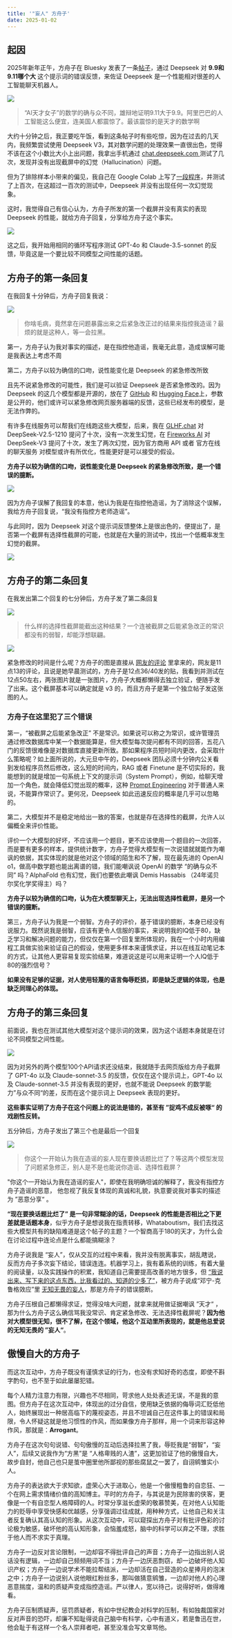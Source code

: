 ```yaml
---
title: '"妄人" 方舟子'
date: 2025-01-02
---
```


## 起因

2025年新年正午，方舟子在 Bluesky 发表了一条[帖子](https://archive.ph/voOst)，通过 Deepseek 对 **9.9和9.11哪个大** 这个提示词的错误反馈，来佐证 Deepseek 是一个性能相对很差的人工智能聊天机器人。

![](../img/fang-1.png)

> “AI天才女子”的数学的确与众不同，雄辩地证明9.11大于9.9。阿里巴巴的人工智能这么便宜，连美国人都震惊了。最该震惊的是天才的数学啊

大约十分钟之后，我正要吃午饭，看到这条帖子时有些吃惊，因为在过去的几天内，我频繁尝试使用 Deepseek V3，其对数学问题的处理效果一直很出色，觉得不该在这个小数比大小上出问题，我拿出手机通过 [chat.deepseek.com ](https://chat.deepseek.com/) 测试了几次，发现并没有出现截屏中的幻觉（Hallucination）问题。

但为了排除样本小带来的偏见，我自己在 Google Colab 上写了[一段程序](https://colab.research.google.com/drive/13tJsMwOZfKJl2Lcvxjc_dj3Dv7_PUQZQ)，并测试了上百次，在这超过一百次的测试中，Deepseek 并没有出现任何一次幻觉现象。

这时，我觉得自己有信心认为，方舟子所发的第一个截屏并没有真实的表现 Deepseek 的性能，就给方舟子回复，分享给方舟子这个事实。

![](../img/fang-4.png)

这之后，我开始用相同的循环写程序测试 GPT-4o 和 Claude-3.5-sonnet 的反馈，毕竟这是一个要比较不同模型之间性能的话题。

## 方舟子的第一条回复

在我回复十分钟后，方舟子回复我说：

![](../img/fang-5.png)

> 你啥毛病，竟然拿在问题暴露出来之后紧急改正过的结果来指控我造谣？最烦的就是这种人，等一会拉黑。

第一，方舟子认为我对事实的描述，是在指控他造谣，我毫无此意，造成误解可能是我表达上考虑不周

第二，方舟子以较为确信的口吻，说性能变化是 Deepseek 的紧急修改所致

且先不说紧急修改的可能性，我们是可以验证 Deepseek 是否紧急修改的。因为 Deepseek 的这几个模型都是开源的，放在了 [GitHub](https://github.com/deepseek-ai/DeepSeek-V3) 和 [Hugging Face](https://huggingface.co/deepseek-ai/DeepSeek-V3)上，参数是公开的，他们或许可以紧急修改网页服务器端的反馈，这些已经发布的模型，是无法作弊的。

有许多在线服务可以帮我们在线跑这些大模型，后来，我在 [GLHF.chat](https://glhf.chat/chat/create) 对 DeepSeek-V2.5-1210 提问了十次，没有一次发生幻觉，在 [Fireworks AI](https://fireworks.ai/models/fireworks/deepseek-v3) 对 DeepSeek-V3 提问了十次，发生了两次幻觉，因为官方商用 API 或者 官方在线的聊天服务 对模型或许有所优化，性能更好是可以接受的假设。

**方舟子以较为确信的口吻，说性能变化是 Deepseek 的紧急修改所致，是一个错误的臆断。**

![](../img/fang-6.png)

因为方舟子误解了我回复的本意，他认为我是在指控他造谣，为了消除这个误解，我给方舟子回复说，“我没有指控方老师造谣”。

与此同时，因为 Deepseek 对这个提示词反馈整体上是很出色的，便提出了，是否第一个截屏有选择性截屏的可能，也就是在大量的测试中，找出一个低概率发生幻觉的截屏。

![](../img/fang-7.png)

## 方舟子的第二条回复

在我发出第二个回复的七分钟后，方舟子发了第二条回复

![](../img/fang-8.png)

> 什么样的选择性截屏能截出这种结果？一个连被截屏之后能紧急改正的常识都没有的弱智，却能浮想联翩。

![](../img/fang-12.png)

紧急修改的时间是什么呢？方舟子的图是直接从 [网友的评论](https://archive.ph/yYF6h) 里拿来的，网友是11点13的评论，且说是她早晨测试的，方舟子是12点36/40发的贴，我看到并测试在12点50左右，两张图片就是一张图片，方舟子大概都懒得去独立验证，便随手发了出来。这个截屏基本可以确定就是 v3 的，而且方舟子是第一个独立帖子发这张图的人。

### 方舟子在这里犯了三个错误

第一，“被截屏之后能紧急改正” 不是常识。如果说可以称之为常识，或许管理员通过修改数据库中某一个数据能算是，但大模型每次提问都有不同的回答，五花八门的反馈很难像是对数据库直接更新所致。那如果程序员短时间内更改，会采取什么策略呢？如上面所说的，大元旦中午的，Deepseek 团队必须十分钟内公关看到发给程序员然后修改，这么短的时间内，RAG 或者 Finetune 是不切实际的，我能想到的就是增加一句系统上下文的提示词（System Prompt），例如，给聊天增加一个角色，就会降低幻觉出现的概率，这种 [Prompt Engineering](https://github.com/anthropics/courses/blob/master/prompt_engineering_interactive_tutorial/Anthropic%201P/03_Assigning_Roles_Role_Prompting.ipynb) 对于普通人来说，不能算作常识了。更何况，Deepseek 如此迅速反应的概率是几乎可以忽略的。

第二，大模型并不是稳定地给出一致的答案，也就是存在选择性的截屏，允许人以偏概全来评价性能。

评价一个大模型的好坏，不应该用一个题目，更不应该使用一个题目的一次回答，而是要有更多的样本，提供统计数字，方舟子觉得大模型有一次说错就就能作为嘲讽的依据，其实体现的就是他对这个领域的陌生和不了解，现在最先进的 OpenAI o1，做高中数学题也能出离谱的错，我们能嘲讽说 OpenAI 的数学 “的确与众不同” 吗？AlphaFold 也有幻觉，我们也要依此嘲讽 Demis Hassabis （24年诺贝尔奖化学奖得主）吗？

**方舟子以较为确信的口吻，认为在大模型聊天上，无法出现选择性截屏，是另一个错误的臆断。**

第三，方舟子认为我是一个弱智。方舟子的评价，基于错误的臆断，本身已经没有说服力。既然说我是弱智，应该有更令人信服的事实，来说明我的IQ低于80，缺乏学习和解决问题的能力，但仅仅在第一个回复里所体现的，我在一个小时内用编程工具做实验来验证自己的假设，使用更多样本来谨慎求证，并以在线互动笔记本的方式，让其他人更容易复现实验结果，难道说这是可以用来证明一个人IQ低于80的强烈信号？

**如果没有足够的证据，对人使用轻蔑的语言侮辱贬损，即是缺乏逻辑的体现，也是缺乏同理心的体现。**

## 方舟子的第三条回复

前面说，我也在测试其他大模型对这个提示词的效果，因为这个话题本身就是在讨论不同模型之间性能。

![](../img/fang-9.png)

因为对另外的两个模型100个API请求还没结束，我就随手去网页版给方舟子截屏了 GPT-4o 以及 Claude-sonnet-3.5 的反馈，仅仅在这个提示词上，GPT-4o 以及 Claude-sonnet-3.5 并没有表现的更好，也就不能说 Deepseek 的数学能力”与众不同“的差，反而在这个提示词上 Deepseek 表现的更好。

**这些事实证明了方舟子在这个问题上的说法是错的，甚至有 ”捉鸡不成反被啄“ 的戏剧性反转。**

五分钟后，方舟子发出了第三个也是最后一个回复

![](../img/fang-10.png)

> 你这个一开始认为我在造谣的妄人现在要换话题比烂了？等这两个模型发现了问题紧急修正，别人是不是也能说你造谣、选择性截屏？

"你这个一开始认为我在造谣的妄人"，即使在我明确坦诚的解释了，我没有指控方舟子造谣的恶意， 他忽视了我反复体现的真诚和礼貌，执意要说我对事实的描述为 ”恶意分享“ 。

**“现在要换话题比烂了” 是一句非常糊涂的话，Deepseek 的性能是否相比之下更差就是话题本身**，似乎方舟子是想说我在指责转移，Whataboutism，我们去找这些大模型共有的缺陷难道是这个帖子的主题？一个智商高于180的天才，为什么会在讨论过程中连论点是什么都能搞糊涂？

方舟子说我是 “妄人”，仅从交互的过程中来看，我并没有脱离事实，胡乱瞎说，反而方舟子多次妄下结论，错误连连。机器学习上，我有着系统的训练，有着大量的阅读量，以及实践操作的积累，我知道自己需要提高改善的地方很多，但 [“我说出来、写下来的这点东西，比我看过的、知道的少多了”](https://fangshimin.medium.com/%E6%80%8E%E6%A0%B7%E6%88%90%E4%B8%BA%E4%B8%80%E4%B8%AA%E5%8D%9A%E5%AD%A6%E7%9A%84%E4%BA%BA-ecd3cf5ff8d2)，被方舟子说成“邓宁-克鲁格效应”里 [无知无畏的妄人](https://fangshimin.substack.com/p/224)，那是方舟子的错误臆断。

方舟子压根自己都懒得求证，觉得没啥大问题，就拿来就用做证据嘲讽 ”天才“ ，那为什么方舟子这么确信骂我没常识、肯定紧急修改、无法选择性截屏呢？**因为他对大模型很无知，很不了解，在这个领域，他这个互动里所表现的，就是他总爱说的无知无畏的 ”妄人“**。

## 傲慢自大的方舟子

而这次互动中，方舟子既没有谨慎求证的行为，也没有求知好奇的态度，即使不斟字酌句，也不至于如此屡屡犯错。

每个人精力注意力有限，兴趣也不尽相同，苛求他人处处表述无误，不是我的意图。但方舟子在这次互动中，体现出的过分自信，使用缺乏依据的侮辱词汇贬低他人，始终展现出一种居高临下的蔑视姿态，并且不坦诚自己在这件事上的错误和局限，令人怀疑这就是他习惯性的作风，而如果像方舟子那样，用一个词来形容这种作风，那就是：**Arrogant**。

方舟子在这次句句说错、句句傲慢的互动后选择拉黑了我，辱贬我是“弱智”，“妄人”，后续又说我作为“方黑”是 “人格卑贱的人渣”，这更加验证了他的傲慢自大，故步自封，他自己也只是茧中圈里他所鄙视的那些腐鼠之一罢了，自诩鹓雏实小人。

方舟子的表达欲大于求知欲，虚荣心大于进取心，他是一个傲慢粗鲁的自恋狂、一个在网上需求情绪价值的高知博主。平时的方舟子，与其说是为民除害的侠客，更像是一个有自恋型人格障碍的人。时常分享滋长虚荣的敬慕赞美，在对他人认知能力的贬辱中享受快感和优越感，分享强调过往成就，用种种方式，让他自己和关注者反复确认其高认知的形象。从这次互动中，可以窥探出方舟子对有批评色彩的讨论极为敏感，破坏他的高认知形象，会恼羞成怒，脑中的科学可以弃之不理，求胜于他人而不求实于真理。

方舟子一边反对言论限制，一边却容不得批评自己的声音；方舟子一边指出别人说话没有逻辑，一边却自己频频用词不当；方舟子一边厌恶剽窃，却一边破坏他人知识产权；方舟子一边说学术不能拉帮结派，一边却活在自己营造的众星捧月的泡沫之中；方舟子一边说别人说他眼红粉丝多，那叫做猜意鹓雏，一边却对他人的心理恶意揣度，温和的质疑声变成指控造谣。严以律人，宽以待己，说得好听，做得难看。

方舟子压制质疑声，惩罚质疑者，有如中世纪教会对科学的压制，有如独裁国家对反对声音的恐吓，却廉不知耻得说自己脑中有科学，心中有道义，若是鲁迅在世，他会耻于有这样一个名人崇拜者吧，甚至没准会写文章骂他。